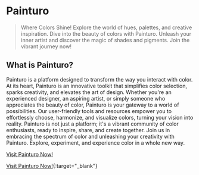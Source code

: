 # Painturo

> Where Colors Shine! Explore the world of hues, palettes, and creative inspiration. Dive into the beauty of colors with Painturo. Unleash your inner artist and discover the magic of shades and pigments. Join the vibrant journey now!

## What is Painturo?

Painturo is a platform designed to transform the way you interact with color. At its heart, Painturo is an innovative toolkit that simplifies color selection, sparks creativity, and elevates the art of design. Whether you're an experienced designer, an aspiring artist, or simply someone who appreciates the beauty of color, Painturo is your gateway to a world of possibilities. Our user-friendly tools and resources empower you to effortlessly choose, harmonize, and visualize colors, turning your vision into reality. Painturo is not just a platform; it's a vibrant community of color enthusiasts, ready to inspire, share, and create together. Join us in embracing the spectrum of color and unleashing your creativity with Painturo. Explore, experiment, and experience color in a whole new way.

<a href="https://arjeusman.github.io/painturo/" target="_blank">Visit Painturo Now!</a>

[Visit Painturo Now!](https://arjeusman.github.io/painturo/){:target="_blank"}
